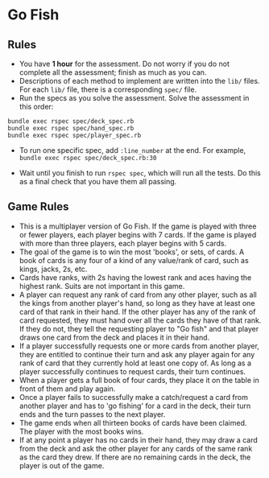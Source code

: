 # Go Fish

## Rules

* You have **1 hour** for the assessment. Do not worry if you do not
  complete all the assessment; finish as much as you can.
* Descriptions of each method to implement are written into the `lib/`
  files. For each `lib/` file, there is a corresponding `spec/` file.
* Run the specs as you solve the assessment. Solve the assessment in
  this order:

```
bundle exec rspec spec/deck_spec.rb
bundle exec rspec spec/hand_spec.rb
bundle exec rspec spec/player_spec.rb
```

* To run one specific spec, add `:line_number` at the end.  For example, `bundle exec rspec spec/deck_spec.rb:30`

* Wait until you finish to run `rspec spec`, which will run all the
  tests. Do this as a final check that you have them all passing.

## Game Rules

* This is a multiplayer version of Go Fish. If the game is played with three or fewer players, each player begins with 7 cards. If the game is played with more than three players, each player begins with 5 cards.
* The goal of the game is to win the most 'books', or sets, of cards. A book of cards is any four of a kind of any value/rank of card, such as kings, jacks, 2s, etc.
* Cards have ranks, with 2s having the lowest rank and aces having the highest rank. Suits are not important in this game.
* A player can request any rank of card from any other player, such as all the kings from another player's hand, so long as they have at least one card of that rank in their hand. If the other player has any of the rank of card requested, they must hand over all the cards they have of that rank. If they do not, they tell the requesting player to "Go fish" and that player draws one card from the deck and places it in their hand.
* If a player successfully requests one or more cards from another player, they are entitled to continue their turn and ask any player again for any rank of card that they currently hold at least one copy of. As long as a player successfully continues to request cards, their turn continues.
* When a player gets a full book of four cards, they place it on the table in front of them and play again.
* Once a player fails to successfully make a catch/request a card from another player and has to 'go fishing' for a card in the deck, their turn ends and the turn passes to the next player.
* The game ends when all thirteen books of cards have been claimed. The player with the most books wins.
* If at any point a player has no cards in their hand, they may draw a card from the deck and ask the other player for any cards of the same rank as the card they drew. If there are no remaining cards in the deck, the player is out of the game.
